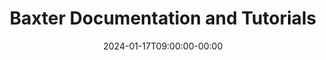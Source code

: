---
title: "Baxter Documentation and Tutorials"
date: 2024-01-17T09:00:00-00:00
draft: false
cover:
    #image: img/baxter.jpg
    #alt: "Baxter Robot"
    #caption: "Baxter Robot"
    hidden: true
    hiddenInSingle: true
summary: "\"This section contains all documentation and tutorials around Baxter.\""
tags: ["ROS", "Baxter", "Robotics"]
---